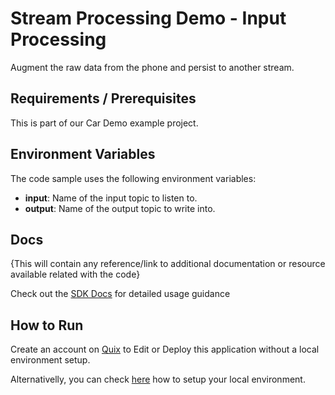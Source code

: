 # Stream Processing Demo - Input Processing

Augment the raw data from the phone and persist to another stream. 

## Requirements / Prerequisites

This is part of our Car Demo example project.

## Environment Variables

The code sample uses the following environment variables:

- **input**: Name of the input topic to listen to.
- **output**: Name of the output topic to write into.

## Docs
{This will contain any reference/link to additional documentation or resource available related with the code}

Check out the [SDK Docs](https://quix.ai/docs/sdk/introduction.html) for detailed usage guidance

## How to Run
Create an account on [Quix](https://portal.platform.quix.ai/self-sign-up?xlink=github) to Edit or Deploy this application without a local environment setup.

Alternativelly, you can check [here](/python/local-development) how to setup your local environment.